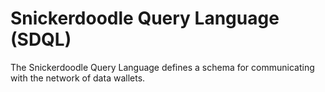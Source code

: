 # Snickerdoodle Query Language (SDQL)

The Snickerdoodle Query Language defines a schema for communicating with the network of data wallets. 